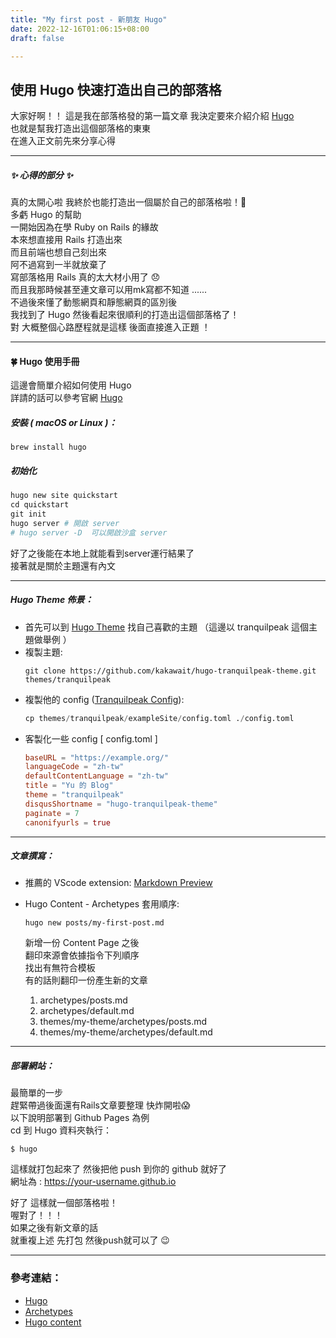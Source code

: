 ```yaml
---
title: "My first post - 新朋友 Hugo"
date: 2022-12-16T01:06:15+08:00
draft: false

---
```


## 使用 Hugo 快速打造出自己的部落格  

大家好啊！！
這是我在部落格發的第一篇文章
我決定要來介紹介紹 [Hugo](https://gohugo.io)   
也就是幫我打造出這個部落格的東東    
在進入正文前先來分享心得  
*****
##### ✨ 心得的部分 ✨
真的太開心啦 我終於也能打造出一個屬於自己的部落格啦！🥳  
多虧 Hugo 的幫助   
一開始因為在學 Ruby on Rails 的緣故    
本來想直接用 Rails 打造出來   
而且前端也想自己刻出來     
阿不過寫到一半就放棄了    
寫部落格用 Rails 真的太大材小用了 😞   
而且我那時候甚至連文章可以用mk寫都不知道 ......  
不過後來懂了動態網頁和靜態網頁的區別後      
我找到了 Hugo
然後看起來很順利的打造出這個部落格了！  
對 大概整個心路歷程就是這樣 後面直接進入正題 ！
*****
#### 🍀 Hugo 使用手冊
這邊會簡單介紹如何使用 Hugo   
詳請的話可以參考官網 [Hugo](https://gohugo.io) 

##### 安裝 ( macOS or Linux )：
```
brew install hugo
```
##### 初始化
```python
hugo new site quickstart
cd quickstart 
git init
hugo server # 開啟 server
# hugo server -D  可以開啟沙盒 server
```
好了之後能在本地上就能看到server運行結果了    
接著就是關於主題還有內文
*****
##### Hugo Theme 佈景：    
* 首先可以到 [Hugo Theme](https://themes.gohugo.io/tags/blog/) 找自己喜歡的主題 
（這邊以 tranquilpeak 這個主題做舉例 ） 
* 複製主題:   
    ```git
    git clone https://github.com/kakawait/hugo-tranquilpeak-theme.git themes/tranquilpeak
    ```
* 複製他的 config ([Tranquilpeak Config](https://github.com/kakawait/hugo-tranquilpeak-theme/blob/master/exampleSite/config.toml)):   
    ```python
    cp themes/tranquilpeak/exampleSite/config.toml ./config.toml
    ```
* 客製化一些 config [ config.toml ]
  ```toml
  baseURL = "https://example.org/"
  languageCode = "zh-tw"
  defaultContentLanguage = "zh-tw"
  title = "Yu 的 Blog"
  theme = "tranquilpeak"
  disqusShortname = "hugo-tranquilpeak-theme"
  paginate = 7
  canonifyurls = true
  ```
*****
##### 文章撰寫：  
* 推薦的 VScode extension: [Markdown Preview](https://marketplace.visualstudio.com/items?itemName=shd101wyy.markdown-preview-enhanced) 

* Hugo Content - Archetypes 套用順序:    
  ```
  hugo new posts/my-first-post.md 
  ```
  新增一份 Content Page 之後    
  翻印來源會依據指令下列順序    
  找出有無符合模板    
  有的話則翻印一份產生新的文章   
  1. archetypes/posts.md
  2. archetypes/default.md
  3. themes/my-theme/archetypes/posts.md
  4. themes/my-theme/archetypes/default.md    
*****
##### 部署網站：

最簡單的一步    
趕緊帶過後面還有Rails文章要整理 快炸開啦😱     
以下說明部署到 Github Pages 為例    
cd 到 Hugo 資料夾執行：
```
$ hugo
```
這樣就打包起來了
然後把他 push 到你的 github 就好了      
網址為 : https://your-username.github.io

好了 這樣就一個部落格啦！   
喔對了！！！      
如果之後有新文章的話    
就重複上述 先打包 然後push就可以了 😉
*****
### 參考連結： 
* [Hugo](https://gohugo.io/getting-started/quick-start/)   
* [Archetypes](https://gohugo.io/content-management/archetypes/)
* [Hugo content](https://ithelp.ithome.com.tw/articles/10243072)








